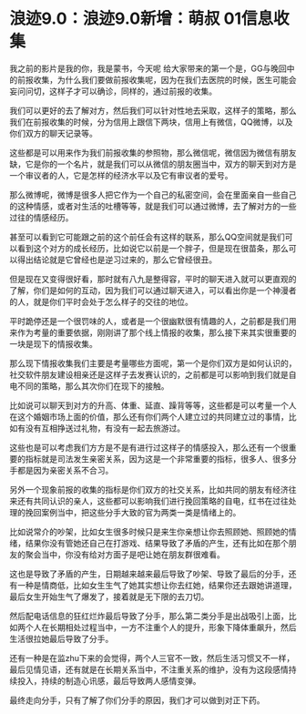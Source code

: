 # 浪迹9.0：浪迹9.0新增：萌叔 01信息收集

我之前的影片是我的你，我是蒙书，今天呢 给大家带来的第一个是，GG与晚回中的前报收集，为什么我们要做前报收集呢，因为在我们去医院的时候，医生可能会妄问问切，这样子才可以确诊，同样的，通过前报的收集。

我们可以更好的去了解对方，然后我们可以针对性地去采取，这样子的策略，那么我们在前报收集的时候，分为信用上跟信下两块，信用上有微信，QQ微博，以及你们双方的聊天记录等。

这些都是可以用来作为我们前报收集的参照物，那么微信呢，微信因为微信有朋友缺，它是你的一个名片，就是我们可以从微信的朋友圈当中，双方的聊天到对方是一个审议者的人，它是怎样的经济水平以及它有审议者的爱号。

那么微博呢，微博是很多人把它作为一个自己的私密空间，会在里面亲自一些自己的这种情感，或者对生活的吐槽等等，就是我们可以通过微博，去了解对方的一些过往的情感经历。

甚至可以看到它可能跟之前的这个前任会有这样的联系，那么QQ空间就是我们可以看到这个对方的成长经历，比如说它以前是一个胖子，但是现在很苗条，那么可以得出结论就是它曾经也是逆习过来的，那么它曾经很丑。

但是现在又变得很好看，那时就有八九是整得容，平时的聊天进入就可以更直观的了解，你们是如何的互动，因为我们可以通过聊天进入，可以看出你是一个神漫者的人，就是你们平时会处于怎么样子的交往的地位。

平时跪停还是一个很罚味的人，或者是一个很幽默很有情趣的人，之前都是我们用来作为考量的重要依据，刚刚讲了那个线上情报的收集，那么接下来其实很重要的一块是现下的情报收集。

那么现下情报收集我们主要是考量哪些方面呢，第一个是你们双方是如何认识的，社交软件朋友建设相亲还是这样子去发赛认识的，之前都是可以影响到我们就是自电不同的策略，那么其次你们在现下的接触。

比如说可以聊天到对方的升高、体重、延直、躁背等等，这些都是可以考量一个人在这个婚姻市场上面的价值，那么还有你们两个人建立过的共同建立过的事情，比如有没有互相挣送过礼物，有没有一起去旅游过。

这些也是可以考虑我们方方是不是有进行过这样子的情感投入，那么还有一个很重要的指标就是司法发生亲密关系，因为这是一个非常重要的指标，很多人、很多分手都是因为亲密关系不合习。

另外一个现象前报的收集的指标是你们双方的社交关系，比如共同的朋友有经济往来还有共同认识的亲人，这些都可以影响我们进行挽回策略的自电，红书在过往处理的挽回案例当中，把这些分手大致的官为两类一类是情绪上的。

比如说常介的吵架，比如女生很多时候只是来生你亲想让你去照顾她、照顾她的情绪，结果你没有管她还自己在打游戏、结果导致了矛盾的产生，还有比如在那个朋友的聚会当中，你没有给对方面子是吧让她在朋友群很难看。

这也是导致了矛盾的产生，日期越来越来最后导致了吵架、导致了最后的分手，还有一种是情商低，比如女生生气了她其实想让你去红她，结果你还去跟她讲道理，最后女生开始生气了爆发了，接着就是无下限的去刀切。

然后配电话信息的狂红烂炸最后导致了分手，那么第二类分手是出战吸引上面，比如两个人在长期相处过程当中，一方不注重个人的提升，形象下降体重飙升，然后生活很拉她最后导致了分手。

还有一种是在监zhu下来的会觉得，两个人三官不一致，然后生活习惯又不一样，最后见情见语，还有就是在长期关系当中，不注重关系的维护，没有为这段感情持续投入，持续的制造心讯感，最后导致两人感情变弹。

最终走向分手，只有了解了你们分手的原因，我们才可以做到对正下药。